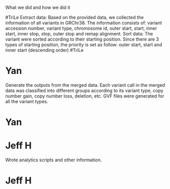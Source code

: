 
What we did and how we did it

#TriLe
Extract data: Based on the provided data, we collected the information of all
variants in GRChr38. The information consists of: variant accession number,
variant type, chromosome id, outer start, start, inner start, inner stop, stop,
outer stop and remap alignment.
Sort data: The variant were sorted according to their starting position. Since
there are 3 types of starting position, the priority is set as follow: outer
start, start and inner start (descending order)
#TriLe

# Yan 
Generate the outputs from the merged data.
Each variant call in the merged data was classified into different groups according to its variant type, copy number gain, copy number loss, deletion, etc. GVF files were generated for all the variant types. 
# Yan

# Jeff H
Wrote analytics scripts and other information.

# Jeff H
